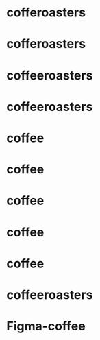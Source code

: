# cofferoasters
# cofferoasters
# coffeeroasters
# coffeeroasters
# coffee
# coffee
# coffee
# coffee
# coffee
# coffeeroasters
# Figma-coffee
